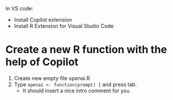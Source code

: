 In VS code:
- Install Copilot extension
- Install R Extension for Visual Studio Code

# Create a new R function with the help of Copilot

1. Create new empty file openai.R
2. Type `openai <- function(prompt) {` and press tab.
   * It should insert a nice intro comment for you
